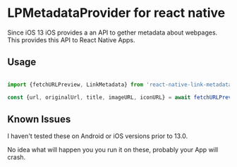 # LPMetadataProvider for react native

Since iOS 13 iOS provides a an API to gether metadata about webpages. This provides this API to React Native Apps.

## Usage

```typescript

import {fetchURLPreview, LinkMetadata} from 'react-native-link-metadata'

const {url, originalUrl, title, imageURL, iconURL} = await fetchURLPreview("https://de.wikipedia.org/wiki/Vulcanodon")

```

## Known Issues

I haven't tested these on Android or iOS versions prior to 13.0.

No idea what will happen you you run it on these, probably your App will crash.